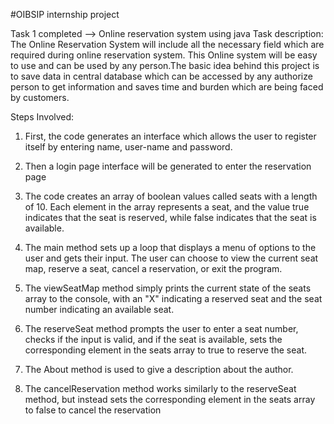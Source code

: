 #OIBSIP internship project

Task 1 completed --> Online reservation system using java
Task description:
The Online Reservation System will include all the necessary field which are required during online reservation system.
This Online system will be easy to use and can be used by any person.The basic idea behind this project is to save data in central database which can be accessed by any authorize person to get information and saves time and burden which are being faced by customers. 


Steps Involved:
1. First, the code generates an interface which allows the user to register itself by entering name, user-name and password.
2. Then a login page interface will be generated to enter the reservation page
3. The code creates an array of boolean values called seats with a length of 10. Each element in the array represents a seat, and the value true indicates that the seat is reserved, while false indicates that the seat is available.

4. The main method sets up a loop that displays a menu of options to the user and gets their input. The user can choose to view the current seat map, reserve a seat, cancel a reservation, or exit the program.

5. The viewSeatMap method simply prints the current state of the seats array to the console, with an "X" indicating a reserved seat and the seat number indicating an available seat.

6. The reserveSeat method prompts the user to enter a seat number, checks if the input is valid, and if the seat is available, sets the corresponding element in the seats array to true to reserve the seat.

7. The About method is used to give a description about the author.

8. The cancelReservation method works similarly to the reserveSeat method, but instead sets the corresponding element in the seats array to false to cancel the reservation